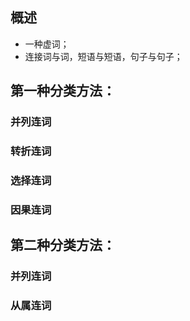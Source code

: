 ## 概述

* 一种虚词；
* 连接词与词，短语与短语，句子与句子；

## 第一种分类方法：

### 并列连词

### 转折连词

### 选择连词

### 因果连词

## 第二种分类方法：

### 并列连词

### 从属连词
